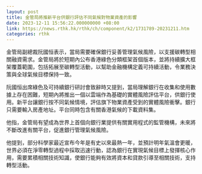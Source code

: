 ```yaml
---
layout: post
title: 金管局將推新平台供銀行評估不同氣候對物業資產的影響
date: 2023-12-11 15:56:22.000000000 +08:00
link: https://news.rthk.hk/rthk/ch/component/k2/1731789-20231211.htm
categories: rthk
---
```


金管局副總裁阮國恒表示，當局需要確保銀行妥善管理氣候風險，以支援碳轉型相關融資需求。金管局將於短期內公布香港綠色分類框架首個版本，並將持續擴大框架覆蓋範圍，包括拓展至碳轉型活動，以幫助金融機構定義可持續活動，令業務決策與全球氣候目標保持一致。

阮國恒出席綠色及可持續銀行研討會致辭時又提到，當局理解銀行在收集和使用數據上存在困難，短期內將推出一個以雲端作為基礎的實體風險評估平台，供銀行使用。新平台讓銀行按不同氣候情境，評估旗下物業資產受到的實體風險衝擊。銀行只需要輸入房產地址。平台同時包含有關香港氣候的下載資料集。

他指，金管局有望成為世界上首個向銀行業提供有關實用程式的監管機構，未來將不斷改進有關平台，促進銀行管理氣候風險。

他提到，部分科學家最近宣布今年是有史以來最熱一年，並預計明年氣溫會更暖，世界必須在淨零轉型過程中採取迅速行動，認為銀行在實現氣候目標上發揮核心作用，需要累積相關技術知識，使銀行能夠有效將資本和貸款引導至相關技術，支持轉型活動。
